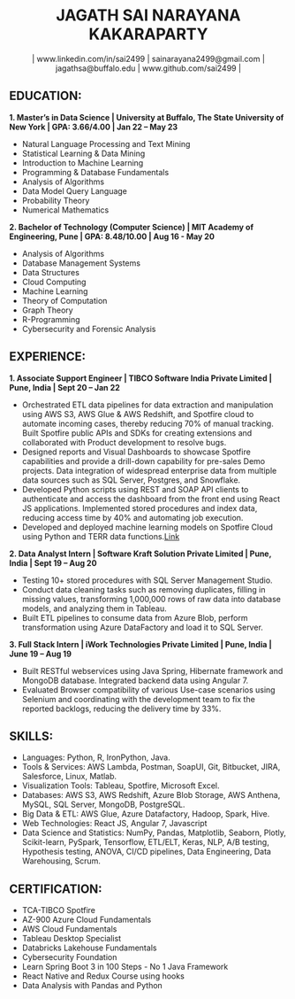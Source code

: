 <div align="center"><h1>JAGATH SAI NARAYANA KAKARAPARTY</h1></div>

<div align="center">| www.linkedin.com/in/sai2499 | sainarayana2499@gmail.com | jagathsa@buffalo.edu | www.github.com/sai2499 |</div>

## EDUCATION:
**1. Master’s in Data Science | University at Buffalo, The State University of New York | GPA: 3.66/4.00 | Jan 22 – May 23**
   - Natural Language Processing and Text Mining
   - Statistical Learning & Data Mining
   - Introduction to Machine Learning 
   - Programming & Database Fundamentals
   - Analysis of Algorithms
   - Data Model Query Language
   - Probability Theory
   - Numerical Mathematics

**2. Bachelor of Technology (Computer Science) | MIT Academy of Engineering, Pune | GPA: 8.48/10.00 | Aug 16 - May 20**
   - Analysis of Algorithms
   - Database Management Systems
   - Data Structures
   - Cloud Computing
   - Machine Learning
   - Theory of Computation
   - Graph Theory
   - R-Programming
   - Cybersecurity and Forensic Analysis
   
## EXPERIENCE: 
**1. Associate Support Engineer | TIBCO Software India Private Limited | Pune, India | Sept 20 – Jan 22**
   - Orchestrated ETL data pipelines for data extraction and manipulation using AWS S3, AWS Glue & AWS Redshift, and Spotfire cloud to automate incoming cases,          thereby reducing 70% of manual tracking. Built Spotfire public APIs and SDKs for creating extensions and collaborated with Product development to resolve bugs.
   - Designed reports and Visual Dashboards to showcase Spotfire capabilities and provide a drill-down capability for pre-sales Demo projects. Data integration of        widespread enterprise data from multiple data sources such as SQL Server, Postgres, and Snowflake.
   - Developed Python scripts using REST and SOAP API clients to authenticate and access the dashboard from the front end using React JS applications. Implemented        stored procedures and index data, reducing access time by 40% and automating job execution.
   - Developed and deployed machine learning models on Spotfire Cloud using Python and TERR data functions.[Link](https://support.tibco.com/s/article/Calling-a-Stored-Procedure-in-Oracle-Database-using-IronPython-Script-in-TIBCO-Spotfire-throws-the-error-System-Data-OracleClient-OracleException-ORA-00900-invalid-SQL-statement)

**2. Data Analyst Intern | Software Kraft Solution Private Limited | Pune, India | Sept 19 – Aug 20**
   - Testing 10+ stored procedures with SQL Server Management Studio.
   - Conduct data cleaning tasks such as removing duplicates, filling in missing values, transforming 1,000,000 rows of raw data into database models, and analyzing      them in Tableau.
   - Built ETL pipelines to consume data from Azure Blob, perform transformation using Azure DataFactory and load it to SQL Server.

**3. Full Stack Intern | iWork Technologies Private Limited | Pune, India | June 19 – Aug 19**
   - Built RESTful webservices using Java Spring, Hibernate framework and MongoDB database. Integrated backend data using Angular 7.
   - Evaluated Browser compatibility of various Use-case scenarios using Selenium and coordinating with the development team to fix the reported backlogs,                reducing the delivery time by 33%.

## SKILLS:
   - Languages: Python, R, IronPython, Java.
   - Tools & Services: AWS Lambda, Postman, SoapUI, Git, Bitbucket, JIRA, Salesforce, Linux, Matlab.
   - Visualization Tools: Tableau, Spotfire, Microsoft Excel.
   - Databases: AWS S3, AWS Redshift, Azure Blob Storage, AWS Anthena, MySQL, SQL Server, MongoDB, PostgreSQL.
   - Big Data & ETL: AWS Glue, Azure Datafactory, Hadoop, Spark, Hive.
   - Web Technologies: React JS, Angular 7, Javascript
   - Data Science and Statistics: NumPy, Pandas, Matplotlib, Seaborn, Plotly, Scikit-learn, PySpark, Tensorflow, ETL/ELT, Keras, NLP, A/B
     testing, Hypothesis testing, ANOVA, CI/CD pipelines, Data Engineering, Data Warehousing, Scrum.

## CERTIFICATION:
  - TCA-TIBCO Spotfire
  - AZ-900 Azure Cloud Fundamentals
  - AWS Cloud Fundamentals
  - Tableau Desktop Specialist
  - Databricks Lakehouse Fundamentals
  - Cybersecurity Foundation
  - Learn Spring Boot 3 in 100 Steps - No 1 Java Framework
  - React Native and Redux Course using hooks
  - Data Analysis with Pandas and Python
